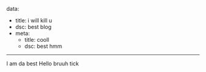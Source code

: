 data:
  - title: i will kill u
  - dsc: best blog
  - meta:
    - title: cooll
    - dsc: best hmm
---


I am da best
Hello
bruuh
tick
